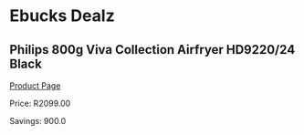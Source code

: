 
# Ebucks Dealz
## Philips 800g Viva Collection Airfryer HD9220/24 Black
[Product Page](https://www.ebucks.com/web/shop/productSelected.do?prodId=1063318581&catId=1157659933)

Price: R2099.00

Savings: 900.0


	